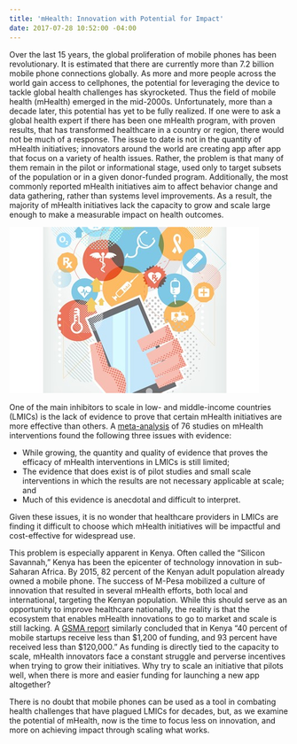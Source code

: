 ```yaml
---
title: 'mHealth: Innovation with Potential for Impact'
date: 2017-07-28 10:52:00 -04:00
---
```


Over the last 15 years, the global proliferation of mobile phones has been revolutionary. It is estimated that there are currently more than 7.2 billion mobile phone connections globally. As more and more people across the world gain access to cellphones, the potential for leveraging the device to tackle global health challenges has skyrocketed. Thus the field of mobile health (mHealth) emerged in the mid-2000s. Unfortunately, more than a decade later, this potential has yet to be fully realized. If one were to ask a global health expert if there has been one mHealth program, with proven results, that has transformed healthcare in a country or region, there would not be much of a response. The issue to date is not in the quantity of mHealth initiatives; innovators around the world are creating app after app that focus on a variety of health issues. Rather, the problem is that many of them remain in the pilot or informational stage, used only to target subsets of the population or in a given donor-funded program. Additionally, the most commonly reported mHealth initiatives aim to affect behavior change and data gathering, rather than systems level improvements. As a result, the majority of mHealth initiatives lack the capacity to grow and scale large enough to make a measurable impact on health outcomes. 

![mhealth-af95ba.jpg](/uploads/mhealth-af95ba.jpg)

One of the main inhibitors to scale in low- and middle-income countries (LMICs) is the lack of evidence to prove that certain mHealth initiatives are more effective than others. A [meta-analysis](https://www.ncbi.nlm.nih.gov/pmc/articles/PMC4216389/) of 76 studies on mHealth interventions found the following three issues with evidence:

* While growing, the quantity and quality of evidence that proves the efficacy of mHealth interventions in LMICs is still limited;
* The evidence that does exist is of pilot studies and small scale interventions in which the results are not necessary applicable at scale; and  
* Much of this evidence is anecdotal and difficult to interpret.

Given these issues, it is no wonder that healthcare providers in LMICs are finding it difficult to choose which mHealth initiatives will be impactful and cost-effective for widespread use. 

This problem is especially apparent in Kenya. Often called the “Silicon Savannah,” Kenya has been the epicenter of technology innovation in sub-Saharan Africa. By 2015, 82 percent of the Kenyan adult population already owned a mobile phone.  The success of M-Pesa mobilized a culture of innovation that resulted in several mHealth efforts, both local and international, targeting the Kenyan population. While this should serve as an opportunity to improve healthcare nationally, the reality is that the ecosystem that enables mHealth innovations to go to market and scale is still lacking. A [GSMA report](https://www.gsma.com/mobilefordevelopment/programme/ecosystem-accelerator/digital-entrepreneurship-in-kenya-2014-2) similarly concluded that in Kenya “40 percent of mobile startups receive less than $1,200 of funding, and 93 percent have received less than $120,000.” As funding is directly tied to the capacity to scale, mHealth innovators face a constant struggle and perverse incentives when trying to grow their initiatives. Why try to scale an initiative that pilots well, when there is more and easier funding for launching a new app altogether? 

There is no doubt that mobile phones can be used as a tool in combating health challenges that have plagued LMICs for decades, but, as we examine the potential of mHealth, now is the time to focus less on innovation, and more on achieving impact through scaling what works. 
